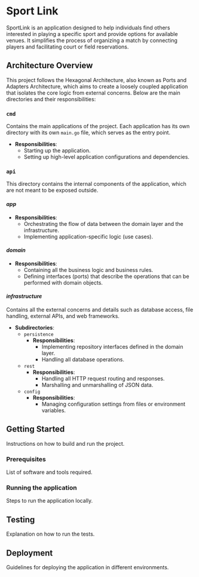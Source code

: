 # Sport Link

SportLink is an application designed to help individuals find others interested in playing a specific sport and provide
options for available venues. It simplifies the process of organizing a match by connecting players and facilitating
court or field reservations.

## Architecture Overview

This project follows the Hexagonal Architecture, also known as Ports and Adapters Architecture, which aims to create a
loosely coupled application that isolates the core logic from external concerns. Below are the main directories and
their responsibilities:

### `cmd`

Contains the main applications of the project. Each application has its own directory with its own `main.go` file, which
serves as the entry point.

- **Responsibilities**:
    - Starting up the application.
    - Setting up high-level application configurations and dependencies.

### `api`

This directory contains the internal components of the application, which are not meant to be exposed outside.

#### _app_

- **Responsibilities**:
  - Orchestrating the flow of data between the domain layer and the infrastructure.
  - Implementing application-specific logic (use cases).

#### _domain_

- **Responsibilities**:
    - Containing all the business logic and business rules.
    - Defining interfaces (ports) that describe the operations that can be performed with domain objects.

#### _infrastructure_

Contains all the external concerns and details such as database access, file handling, external APIs, and web
frameworks.

- **Subdirectories**:
    - `persistence`
        - **Responsibilities**:
            - Implementing repository interfaces defined in the domain layer.
            - Handling all database operations.
    - `rest`
        - **Responsibilities**:
            - Handling all HTTP request routing and responses.
            - Marshalling and unmarshalling of JSON data.
    - `config`
        - **Responsibilities**:
            - Managing configuration settings from files or environment variables.

## Getting Started

Instructions on how to build and run the project.

### Prerequisites

List of software and tools required.

### Running the application

Steps to run the application locally.

## Testing

Explanation on how to run the tests.

## Deployment

Guidelines for deploying the application in different environments.

